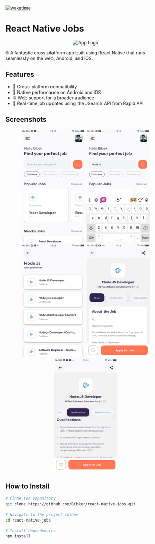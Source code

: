 [![wakatime](https://wakatime.com/badge/user/558bdd52-529b-4833-baae-cac62f99ff8a/project/018c3953-5d44-4306-b535-f44153a8d12e.svg)](https://wakatime.com/badge/user/558bdd52-529b-4833-baae-cac62f99ff8a/project/018c3953-5d44-4306-b535-f44153a8d12e)
# React Native Jobs
<p align="center">
  <img src="path/to/app/logo.png" alt="App Logo" width="200"/>
</p>

🌐 A fantastic cross-platform app built using React Native that runs seamlessly on the web, Android, and iOS.

## Features

- 🚀 Cross-platform compatibility
- 📱 Native performance on Android and iOS
- 🌐 Web support for a broader audience
- 🔄 Real-time job updates using the JSearch API from Rapid API

## Screenshots
  <p align="center">
    <img src="screenshots/1.jpg" alt="Screenshot " width="200"/>
    <img src="screenshots/2.jpg" alt="Screenshot " width="200"/>
    <img src="screenshots/3.jpg" alt="Screenshot " width="200"/>
    <img src="screenshots/4.jpg" alt="Screenshot " width="200"/>
    <img src="screenshots/5.jpg" alt="Screenshot " width="200"/>
  </p>


## How to Install

```bash
# Clone the repository
git clone https://github.com/Bibker/react-native-jobs.git

# Navigate to the project folder
cd react-native-jobs

# Install dependencies
npm install

